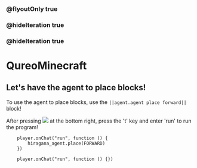 ### @flyoutOnly true
### @hideIteration true
### @hideIteration true
# QureoMinecraft

## Let's have the agent to place blocks!

To use the agent to place blocks,
use the ``||agent.agent place forward||`` block!

After pressing ![](https://raw.githubusercontent.com/camp-minecraft/TechkidsCampTutorial/master/images/playbutton.png) at the bottom right, press the 't' key and enter 'run' to run the program!

```ghost
    player.onChat("run", function () {
        hiragana_agent.place(FORWARD)
    })
```

```template
    player.onChat("run", function () {})
```